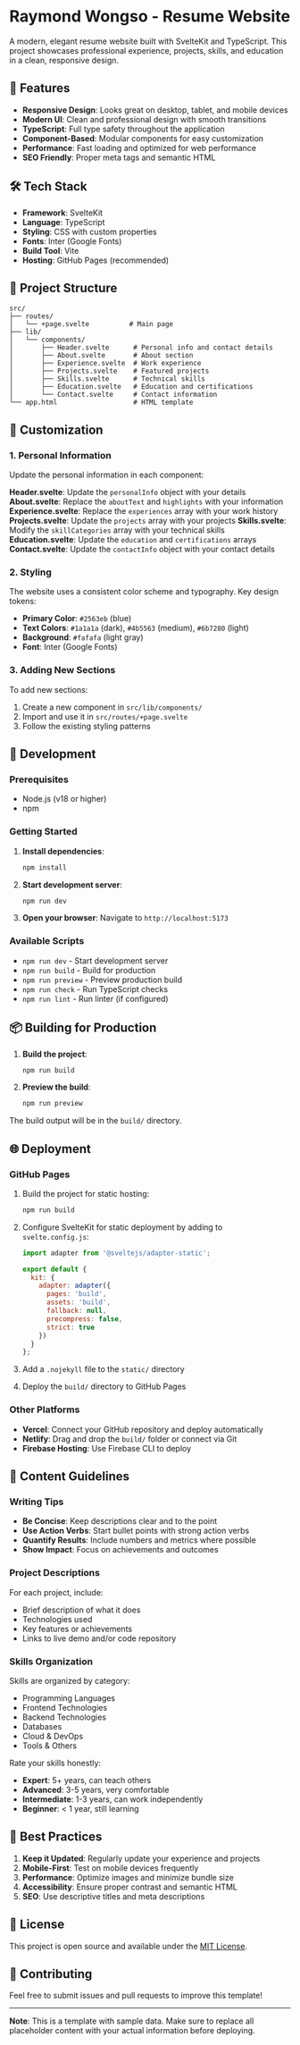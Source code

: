 # Raymond Wongso - Resume Website

A modern, elegant resume website built with SvelteKit and TypeScript. This project showcases professional experience, projects, skills, and education in a clean, responsive design.

## 🚀 Features

- **Responsive Design**: Looks great on desktop, tablet, and mobile devices
- **Modern UI**: Clean and professional design with smooth transitions
- **TypeScript**: Full type safety throughout the application
- **Component-Based**: Modular components for easy customization
- **Performance**: Fast loading and optimized for web performance
- **SEO Friendly**: Proper meta tags and semantic HTML

## 🛠️ Tech Stack

- **Framework**: SvelteKit
- **Language**: TypeScript
- **Styling**: CSS with custom properties
- **Fonts**: Inter (Google Fonts)
- **Build Tool**: Vite
- **Hosting**: GitHub Pages (recommended)

## 📁 Project Structure

```
src/
├── routes/
│   └── +page.svelte          # Main page
├── lib/
│   └── components/
│       ├── Header.svelte      # Personal info and contact details
│       ├── About.svelte       # About section
│       ├── Experience.svelte  # Work experience
│       ├── Projects.svelte    # Featured projects
│       ├── Skills.svelte      # Technical skills
│       ├── Education.svelte   # Education and certifications
│       └── Contact.svelte     # Contact information
└── app.html                   # HTML template
```

## 🎨 Customization

### 1. Personal Information

Update the personal information in each component:

**Header.svelte**: Update the `personalInfo` object with your details
**About.svelte**: Replace the `aboutText` and `highlights` with your information
**Experience.svelte**: Replace the `experiences` array with your work history
**Projects.svelte**: Update the `projects` array with your projects
**Skills.svelte**: Modify the `skillCategories` array with your technical skills
**Education.svelte**: Update the `education` and `certifications` arrays
**Contact.svelte**: Update the `contactInfo` object with your contact details

### 2. Styling

The website uses a consistent color scheme and typography. Key design tokens:

- **Primary Color**: `#2563eb` (blue)
- **Text Colors**: `#1a1a1a` (dark), `#4b5563` (medium), `#6b7280` (light)
- **Background**: `#fafafa` (light gray)
- **Font**: Inter (Google Fonts)

### 3. Adding New Sections

To add new sections:

1. Create a new component in `src/lib/components/`
2. Import and use it in `src/routes/+page.svelte`
3. Follow the existing styling patterns

## 🚀 Development

### Prerequisites

- Node.js (v18 or higher)
- npm

### Getting Started

1. **Install dependencies**:
   ```bash
   npm install
   ```

2. **Start development server**:
   ```bash
   npm run dev
   ```

3. **Open your browser**:
   Navigate to `http://localhost:5173`

### Available Scripts

- `npm run dev` - Start development server
- `npm run build` - Build for production
- `npm run preview` - Preview production build
- `npm run check` - Run TypeScript checks
- `npm run lint` - Run linter (if configured)

## 📦 Building for Production

1. **Build the project**:
   ```bash
   npm run build
   ```

2. **Preview the build**:
   ```bash
   npm run preview
   ```

The build output will be in the `build/` directory.

## 🌐 Deployment

### GitHub Pages

1. Build the project for static hosting:
   ```bash
   npm run build
   ```

2. Configure SvelteKit for static deployment by adding to `svelte.config.js`:
   ```js
   import adapter from '@sveltejs/adapter-static';
   
   export default {
     kit: {
       adapter: adapter({
         pages: 'build',
         assets: 'build',
         fallback: null,
         precompress: false,
         strict: true
       })
     }
   };
   ```

3. Add a `.nojekyll` file to the `static/` directory

4. Deploy the `build/` directory to GitHub Pages

### Other Platforms

- **Vercel**: Connect your GitHub repository and deploy automatically
- **Netlify**: Drag and drop the `build/` folder or connect via Git
- **Firebase Hosting**: Use Firebase CLI to deploy

## 📝 Content Guidelines

### Writing Tips

- **Be Concise**: Keep descriptions clear and to the point
- **Use Action Verbs**: Start bullet points with strong action verbs
- **Quantify Results**: Include numbers and metrics where possible
- **Show Impact**: Focus on achievements and outcomes

### Project Descriptions

For each project, include:
- Brief description of what it does
- Technologies used
- Key features or achievements
- Links to live demo and/or code repository

### Skills Organization

Skills are organized by category:
- Programming Languages
- Frontend Technologies
- Backend Technologies
- Databases
- Cloud & DevOps
- Tools & Others

Rate your skills honestly:
- **Expert**: 5+ years, can teach others
- **Advanced**: 3-5 years, very comfortable
- **Intermediate**: 1-3 years, can work independently
- **Beginner**: < 1 year, still learning

## 🎯 Best Practices

1. **Keep it Updated**: Regularly update your experience and projects
2. **Mobile-First**: Test on mobile devices frequently
3. **Performance**: Optimize images and minimize bundle size
4. **Accessibility**: Ensure proper contrast and semantic HTML
5. **SEO**: Use descriptive titles and meta descriptions

## 📄 License

This project is open source and available under the [MIT License](LICENSE).

## 🤝 Contributing

Feel free to submit issues and pull requests to improve this template!

---

**Note**: This is a template with sample data. Make sure to replace all placeholder content with your actual information before deploying.
